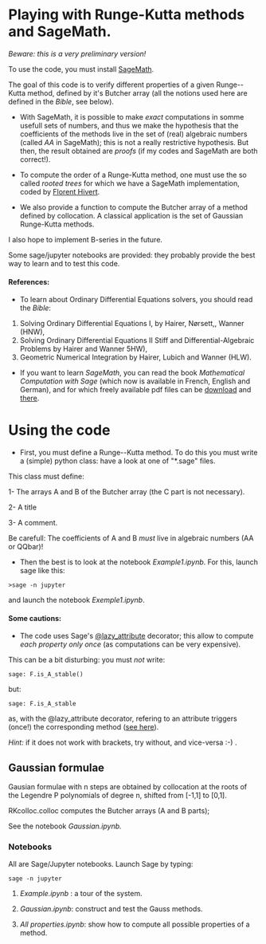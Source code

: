 

# Playing with Runge-Kutta methods and SageMath. #

_Beware: this is a very preliminary version!_

To use the code, you must install [SageMath](http://www.sagemath.org/).

The goal of this code is to verify different properties of a given Runge--Kutta method, defined by it's Butcher array (all the notions used here are defined in the _Bible_, see below).

* With SageMath, it is possible  to make *exact* computations in somme usefull sets of numbers, and thus we make the hypothesis that the coefficients of the methods live in the set of (real) algebraic numbers (called *AA* in SageMath); this is not a really restrictive hypothesis. But then, the result obtained are  *proofs* (if my codes and SageMath are both correct!).

* To compute the order of a Runge-Kutta method, one must use the so called _rooted_ _trees_ for which we have a SageMath implementation, coded by [Florent Hivert](http://doc.sagemath.org/html/en/reference/combinat/sage/combinat/rooted_tree.html).

* We also provide a function to compute the Butcher array of a method defined by collocation. A classical application is the set of Gaussian Runge-Kutta methods.

I also hope to implement  B-series in the future.

Some sage/jupyter notebooks are provided: they probably provide  the best way to learn and to test this code.

#### References: ####

* To learn about Ordinary Differential Equations solvers, you should read the
_Bible_:

1.    Solving Ordinary Differential Equations I, by Hairer, Nørsett,, Wanner (HNW),
2.   Solving Ordinary Differential Equations II Stiff and Differential-Algebraic
    Problems by Hairer and Wanner 5HW),
3.   Geometric Numerical Integration by Hairer, Lubich and Wanner (HLW).



* If you want to learn _SageMath_, you can read the book _Mathematical Computation
with Sage_ (which now is available in French, English and German), and
for which freely available pdf files can be [download](https://members.loria.fr/PZimmermann/sagebook/english.html) and [there](http://sagebook.gforge.inria.fr/).


 # Using the code #

* First, you must define a Runge--Kutta method. To do this you must write a (simple) python class: have a look at one of "*.sage" files. 

This class must define:

  1- The arrays A and B of the Butcher array (the C part is not necessary).
  
  2- A title
  
  3- A comment.

Be carefull: The coefficients of A and B *must* live in algebraic numbers (AA or QQbar)!

* Then the best is to look at the notebook _Example1.ipynb_. For this, launch sage like this:

`>sage -n jupyter`

and launch the notebook _Exemple1.ipynb_.

#### Some cautions: ####

*  The code uses Sage's [@lazy_attribute](http://doc.sagemath.org/html/en/reference/misc/sage/misc/lazy_attribute.html) decorator; this allow to compute _each_
_property_ _only_ _once_ (as computations  can be very expensive).

This can be a bit disturbing:
 you must *not* write:

`sage: F.is_A_stable()` 

but:

`sage: F.is_A_stable`

as, with the @lazy_attribute decorator, refering to an attribute triggers (once!) the corresponding method ([see here](http://doc.sagemath.org/html/en/reference/misc/sage/misc/lazy_attribute.html)).

_Hint:_ if it does not work with brackets, try without, and vice-versa :-) .


## Gaussian formulae ##

Gausian formulae with n steps are obtained by collocation at the roots of the Legendre P polynomials of degree n, shifted from [-1,1] to [0,1].

RKcolloc.colloc computes the Butcher arrays (A and B parts);

See the notebook _Gaussian.ipynb._



### Notebooks ###

All are Sage/Jupyter notebooks. Launch Sage by typing:

`sage -n jupyter`


1. _Example.ipynb_ :  a tour of the system.

2. _Gaussian.ipynb_:  construct and test the Gauss methods.

3. _All properties.ipynb_: show how to compute all possible properties of a method.
